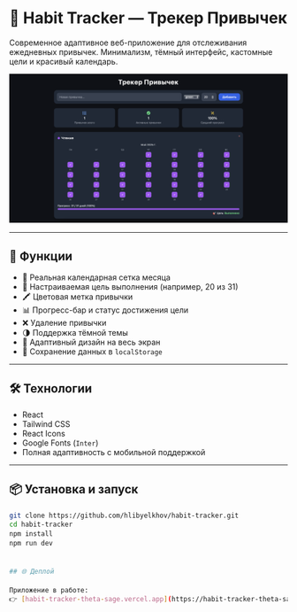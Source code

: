# 🧩 Habit Tracker — Трекер Привычек

Современное адаптивное веб-приложение для отслеживания ежедневных привычек. Минимализм, тёмный интерфейс, кастомные цели и красивый календарь.

![Скриншот приложения](./screenshot.png)

---

## 🚀 Функции

- 📆 Реальная календарная сетка месяца
- 🎯 Настраиваемая цель выполнения (например, 20 из 31)
- 🖍 Цветовая метка привычки
- 📊 Прогресс-бар и статус достижения цели
- ❌ Удаление привычки
- 🌗 Поддержка тёмной темы
- 📱 Адаптивный дизайн на весь экран
- 💾 Сохранение данных в `localStorage`

---

## 🛠️ Технологии

- React
- Tailwind CSS
- React Icons
- Google Fonts (`Inter`)
- Полная адаптивность с мобильной поддержкой

---

## 📦 Установка и запуск

```bash
git clone https://github.com/hlibyelkhov/habit-tracker.git
cd habit-tracker
npm install
npm run dev


## 🌐 Деплой

Приложение в работе:  
👉 [habit-tracker-theta-sage.vercel.app](https://habit-tracker-theta-sage.vercel.app/)
